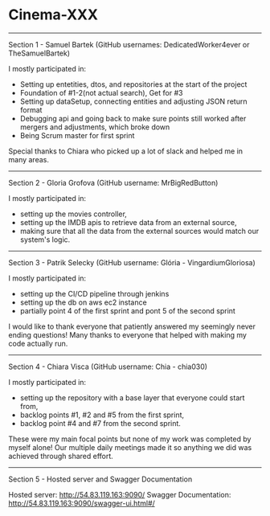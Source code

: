 # Cinema-XXX

-------------------------------------------------------------------------------------------------
Section 1 - Samuel Bartek (GitHub usernames: DedicatedWorker4ever or TheSamuelBartek)

I mostly participated in:
- Setting up entetities, dtos, and repositories at the start of the project
- Foundation of #1-2(not actual search), Get for #3
- Setting up dataSetup, connecting entities and adjusting JSON return format
- Debugging api and going back to make sure points still worked after mergers and adjustments,
  which broke down
- Being Scrum master for first sprint

Special thanks to Chiara who picked up a lot of slack and helped me in many areas.

-------------------------------------------------------------------------------------------------
Section 2 - Gloria Grofova (GitHub username: MrBigRedButton)

I mostly participated in:
- setting up the movies controller,
- setting up the IMDB apis to retrieve data from an external source,
- making sure that all the data from the external sources would match our system's logic.

-------------------------------------------------------------------------------------------------
Section 3 - Patrik Selecky (GitHub username: Glória - VingardiumGloriosa)

I mostly participated in:
- setting up the CI/CD pipeline through jenkins
- setting up the db on aws ec2 instance
- partially point 4 of the first sprint and pont 5 of the second sprint

I would like to thank everyone that patiently answered my seemingly never ending questions!
Many thanks to everyone that helped with making my code actually run.

-------------------------------------------------------------------------------------------------
Section 4 - Chiara Visca (GitHub username: Chia - chia030)

I mostly participated in: 
- setting up the repository with a base layer that everyone could start from,
- backlog points #1, #2 and #5 from the first sprint,
- backlog point #4 and #7 from the second sprint.

These were my main focal points but none of my work was completed by myself alone! 
Our multiple daily meetings made it so anything we did was achieved through shared effort.

-------------------------------------------------------------------------------------------------
Section 5 - Hosted server and Swagger Documentation

Hosted server: http://54.83.119.163:9090/
Swagger Documentation: http://54.83.119.163:9090/swagger-ui.html#/




